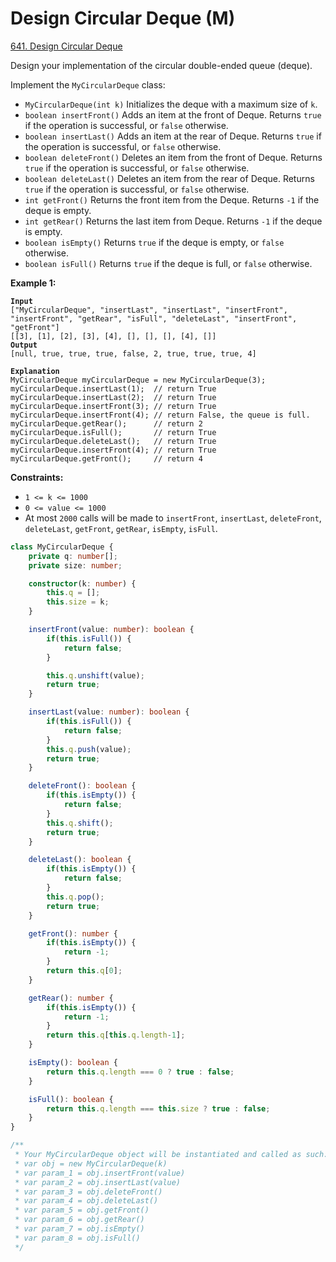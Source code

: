 # Design Circular Deque (M)

[641. Design Circular Deque](https://leetcode.com/problems/design-circular-deque/)



Design your implementation of the circular double-ended queue (deque).

Implement the `MyCircularDeque` class:

* `MyCircularDeque(int k)` Initializes the deque with a maximum size of `k`.
* `boolean insertFront()` Adds an item at the front of Deque. Returns `true` if the operation is successful, or `false` otherwise.
* `boolean insertLast()` Adds an item at the rear of Deque. Returns `true` if the operation is successful, or `false` otherwise.
* `boolean deleteFront()` Deletes an item from the front of Deque. Returns `true` if the operation is successful, or `false` otherwise.
* `boolean deleteLast()` Deletes an item from the rear of Deque. Returns `true` if the operation is successful, or `false` otherwise.
* `int getFront()` Returns the front item from the Deque. Returns `-1` if the deque is empty.
* `int getRear()` Returns the last item from Deque. Returns `-1` if the deque is empty.
* `boolean isEmpty()` Returns `true` if the deque is empty, or `false` otherwise.
* `boolean isFull()` Returns `true` if the deque is full, or `false` otherwise.

&#x20;

**Example 1:**

<pre><code><strong>Input
</strong>["MyCircularDeque", "insertLast", "insertLast", "insertFront", "insertFront", "getRear", "isFull", "deleteLast", "insertFront", "getFront"]
[[3], [1], [2], [3], [4], [], [], [], [4], []]
<strong>Output
</strong>[null, true, true, true, false, 2, true, true, true, 4]

<strong>Explanation
</strong>MyCircularDeque myCircularDeque = new MyCircularDeque(3);
myCircularDeque.insertLast(1);  // return True
myCircularDeque.insertLast(2);  // return True
myCircularDeque.insertFront(3); // return True
myCircularDeque.insertFront(4); // return False, the queue is full.
myCircularDeque.getRear();      // return 2
myCircularDeque.isFull();       // return True
myCircularDeque.deleteLast();   // return True
myCircularDeque.insertFront(4); // return True
myCircularDeque.getFront();     // return 4
</code></pre>

&#x20;

**Constraints:**

* `1 <= k <= 1000`
* `0 <= value <= 1000`
* At most `2000` calls will be made to `insertFront`, `insertLast`, `deleteFront`, `deleteLast`, `getFront`, `getRear`, `isEmpty`, `isFull`.



```typescript
class MyCircularDeque {
    private q: number[];
    private size: number;

    constructor(k: number) {
        this.q = [];
        this.size = k;
    }

    insertFront(value: number): boolean {
        if(this.isFull()) {
            return false;
        }

        this.q.unshift(value);
        return true;
    }

    insertLast(value: number): boolean {
        if(this.isFull()) {
            return false;
        }
        this.q.push(value);
        return true;
    }

    deleteFront(): boolean {
        if(this.isEmpty()) {
            return false;
        }
        this.q.shift();
        return true;
    }

    deleteLast(): boolean {
        if(this.isEmpty()) {
            return false;
        }
        this.q.pop();
        return true;
    }

    getFront(): number {
        if(this.isEmpty()) {
            return -1;
        }
        return this.q[0];
    }

    getRear(): number {
        if(this.isEmpty()) {
            return -1;
        }
        return this.q[this.q.length-1];
    }

    isEmpty(): boolean {
        return this.q.length === 0 ? true : false;
    }

    isFull(): boolean {
        return this.q.length === this.size ? true : false;
    }
}

/**
 * Your MyCircularDeque object will be instantiated and called as such:
 * var obj = new MyCircularDeque(k)
 * var param_1 = obj.insertFront(value)
 * var param_2 = obj.insertLast(value)
 * var param_3 = obj.deleteFront()
 * var param_4 = obj.deleteLast()
 * var param_5 = obj.getFront()
 * var param_6 = obj.getRear()
 * var param_7 = obj.isEmpty()
 * var param_8 = obj.isFull()
 */
```
